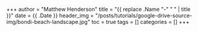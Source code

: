 +++
author = "Matthew Henderson"
title = "{{ replace .Name "-" " " | title }}"
date = {{ .Date }}
header_img = "/posts/tutorials/google-drive-source-img/bondi-beach-landscape.jpg"
toc = true
tags = []
categories = []
+++